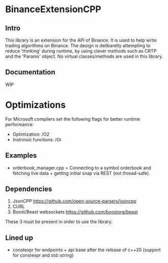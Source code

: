 # BinanceExtensionCPP

## Intro 

This library is an extension for the API of Binance. It is used to help write trading algorithms on Binance. 
The design is delibaretly attempting to reduce 'thinking' during runtime, by using clever methods such as CRTP and the 'Params' object. 
No virtual classes/methods are used in this library.

## Documentation

WIP
# Optimizations
For Microsoft compilers set the following flags for better runtime performance:
* Optimization: /O2
* Instrinsic functions: /Oi

## Examples
* orderbook_manager.cpp = Connecting to a symbol orderbook and fetching live data + getting initial snap via REST (not thread-safe).

## Dependencies

1. JsonCPP https://github.com/open-source-parsers/jsoncpp
2. CURL 
3. Boost/Beast websockets https://github.com/boostorg/beast

These 3 must be present in order to use the library.


## Lined up
* constexpr for endpoints + api base after the release of c++20 (support for constexpr and std::string)

